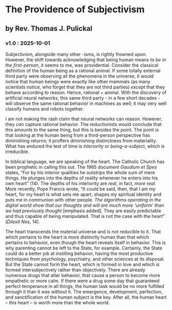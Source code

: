 # The Providence of Subjectivism
## by Rev. Thomas J. Pulickal
### v1.0 : 2025-10-01

Subjectivism, alongside many other \-isms, is rightly frowned upon. However, the shift towards acknowledging that being human means *to be in the first-person*, it seems to me, was providential. Consider the classical definition of the human being as a rational animal. If some totally external third party were observing all the phenomena in the universe, it would notice that human beings were exactly like other mammals (as many scientists notice, who forget that they are not third parties) *except* that they behave according to reason. Hence, rational \+ animal. With the discovery of artificial neural networks, this same third party \- in a few short decades \- will observe the same rational behavior in machines as well; it may very well classify humans and robots together. 

I am not making the rash claim that neural networks can reason. However, they *can* capture rational behavior. The reductionists would conclude that this amounts to the same thing, but this is besides the point. The point is that looking at the human being from a third-person perspective has diminishing returns; it proffers diminishing distinctness from materiality. What has endured the test of time is *interiority* or *being-a-subject*, which is irreducible.

In biblical language, we are speaking of the heart. The Catholic Church has been prophetic in calling this out. The 1965 document *Gaudium et Spes* states, “For by his interior qualities he outstrips the whole sum of mere things. He plunges into the depths of reality whenever he enters into his own heart” (14). The depths of his interiority are *real*, in fact, *more real*. More recently, Pope Francis wrote, “It could be said, then, that I am my heart, for my heart is what sets me apart, shapes my spiritual identity and puts me in communion with other people. *The algorithms operating in the digital world show that our thoughts and will are much more ‘uniform’ than we had previously thought* \[emphasis added\]*.* They are easily predictable and thus capable of being manipulated. That is not the case with the heart” (*Dilexit Nos*, 14).

The heart transcends the material universe and is not reducible to it. That which pertains to the heart is more distinctly human than that which pertains to behavior, even though the heart reveals itself in behavior. This is why parenting cannot be left to the State, for example. Certainly, the State could do a better job at instilling behavior, having the most productive techniques from psychology, psychiatry, and other sciences at its disposal. But the State cannot form the heart, which is formed in love and which is formed intersubjectively rather than objectively. There are already numerous drugs that alter behavior, that cause a person to become more empathetic or more calm. If there were a drug some day that guaranteed perfect temperance in all things, the human task would be no more fulfilled through it than it was without it. The emergence, development, perfection, and sanctification of the human subject is the key. After all, the human heart – *this* heart  – is worth more than the whole world.

